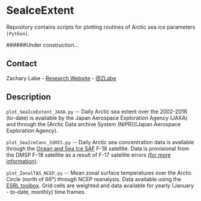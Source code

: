 # SeaIceExtent
Repository contains scripts for plotting routines of Arctic sea ice parameters ```[Python]```.

######Under construction...

## Contact
Zachary Labe - [Research Website](http://sites.uci.edu/zlabe/) - [@ZLabe](https://twitter.com/ZLabe)

## Description

`plot_SeaIceExtent_JAXA.py` --
Daily Arctic sea extent over the 2002-2016 (to-date) is available by the Japan Aerospace Exploration Agency (JAXA) and through the [Arctic Data archive System (NiPR)](Japan Aerospace Exploration Agency).

`plot_SeaIceConc_SSMIS.py` --
Daily Arctic sea concentration data is available through the [Ocean and Sea Ice SAF](http://osisaf.met.no/p/ice/) F-18 satellite. Data is provisional from the DMSP F-18 satellite as a result of F-17 satellite errors [(for more information)](https://nsidc.org/arcticseaicenews/2016/05/daily-sea-ice-extent-updates-resume-with-provisional-data/).

`plot_ZonalTAS_NCEP.py` --
Mean zonal surface temperatures over the Arctic Circle (north of 66°) through NCEP reanalysis. Data available using the [ESRL toolbox](http://www.esrl.noaa.gov/psd/cgi-bin/data/timeseries/timeseries1.pl). Grid cells are weighted and data available for yearly (January - to-date, monthly) time frames.
